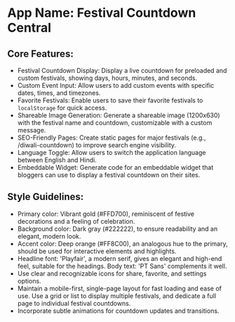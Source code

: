 # **App Name**: Festival Countdown Central

## Core Features:

- Festival Countdown Display: Display a live countdown for preloaded and custom festivals, showing days, hours, minutes, and seconds.
- Custom Event Input: Allow users to add custom events with specific dates, times, and timezones.
- Favorite Festivals: Enable users to save their favorite festivals to `localStorage` for quick access.
- Shareable Image Generation: Generate a shareable image (1200x630) with the festival name and countdown, customizable with a custom message.
- SEO-Friendly Pages: Create static pages for major festivals (e.g., /diwali-countdown) to improve search engine visibility.
- Language Toggle: Allow users to switch the application language between English and Hindi.
- Embeddable Widget: Generate code for an embeddable widget that bloggers can use to display a festival countdown on their sites.

## Style Guidelines:

- Primary color: Vibrant gold (#FFD700), reminiscent of festive decorations and a feeling of celebration.
- Background color: Dark gray (#222222), to ensure readability and an elegant, modern look. 
- Accent color: Deep orange (#FF8C00), an analogous hue to the primary, should be used for interactive elements and highlights.
- Headline font: 'Playfair', a modern serif, gives an elegant and high-end feel, suitable for the headings. Body text: 'PT Sans' complements it well.
- Use clear and recognizable icons for share, favorite, and settings options.
- Maintain a mobile-first, single-page layout for fast loading and ease of use. Use a grid or list to display multiple festivals, and dedicate a full page to individual festival countdowns.
- Incorporate subtle animations for countdown updates and transitions.